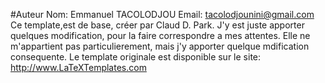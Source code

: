 #Auteur
Nom: Emmanuel TACOLODJOU
Email: tacolodjounini@gmail.com
Ce template,est de base, créer par Claud D. Park. J'y est juste apporter quelques modification, pour la faire correspondre a mes attentes. Elle ne m'appartient pas particulierement, mais j'y apporter quelque mdification consequente. Le template originale est disponible sur le site: http://www.LaTeXTemplates.com

